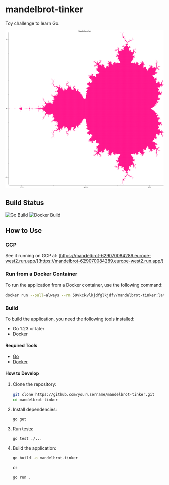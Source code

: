 # mandelbrot-tinker
Toy challenge to learn Go.

![Mandelbrot Set](points.png)

## Build Status

![Go Build](https://github.com/paperclipmonkey/mandelbrot-tinker/actions/workflows/go.yml/badge.svg)
![Docker Build](https://github.com/paperclipmonkey/mandelbrot-tinker/actions/workflows/build.yml/badge.svg)

## How to Use

### GCP
See it running on GCP at:
[https://mandelbrot-629070084289.europe-west2.run.app/](https://mandelbrot-629070084289.europe-west2.run.app/)

### Run from a Docker Container
To run the application from a Docker container, use the following command:
```sh
docker run --pull=always --rm 59vkckvlkjdfglkjdfv/mandelbrot-tinker:latest
```

### Build
To build the application, you need the following tools installed:
- Go 1.23 or later
- Docker

#### Required Tools
- [Go](https://golang.org/doc/install)
- [Docker](https://docs.docker.com/get-docker/)

#### How to Develop
1. Clone the repository:
    ```sh
    git clone https://github.com/yourusername/mandelbrot-tinker.git
    cd mandelbrot-tinker
    ```
2. Install dependencies:
    ```sh
    go get
    ```
3. Run tests:
    ```sh
    go test ./...
    ```
4. Build the application:
    ```sh
    go build -o mandelbrot-tinker
    ```
    or
    ```
    go run .
    ```
